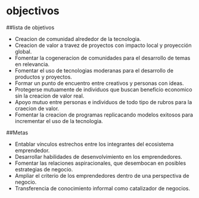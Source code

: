 # objectivos
##lista de objetivos

- Creacion de comunidad alrededor de la tecnologia.
- Creacion de valor a travez de proyectos con impacto local y proyección global.
- Fomentar la cogeneracion de comunidades para el desarrollo de temas en relevancia.
- Fomentar el uso de tecnologias moderanas para el desarrollo de productos y proyectos.
- Formar un punto de encuentro entre creativos y personas con ideas.
- Protegerse mutuamente de individuos que buscan beneficio economico sin la creacion de valor real.
- Apoyo mutuo entre personas e individuos de todo tipo de rubros para la craecion de valor.
- Fomentar la creacion de programas replicacando modelos exitosos para incrementar el uso de la tecnologia.

##Metas
- Entablar vínculos estrechos entre los integrantes del ecosistema emprendedor.
- Desarrollar habilidades de desenvolvimiento en los emprendedores.
- Fomentar las relaciones aspiracionales, que desembocan en posibles estrategias de negocio.
- Ampliar el criterio de los emprendedores dentro de una perspectiva de negocio.
- Transferencia de conocimiento informal como catalizador de negocios.


